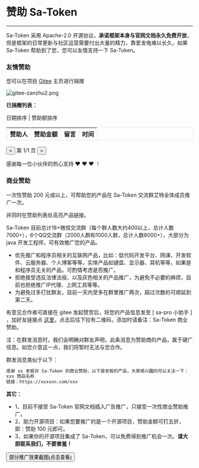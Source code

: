# 赞助 Sa-Token

--- 

Sa-Token 采用 Apache-2.0 开源协议，**承诺框架本身与官网文档永久免费开放**，
但是框架的日常更新与社区运营需要付出大量的精力，靠爱发电难以长久，如果 Sa-Token 帮助到了您，您可以友情支持一下 Sa-Token。


### 友情赞助

您可以在项目 [Gitee](https://gitee.com/dromara/sa-token) 主页进行捐赠

![gitee-zanzhu2.png](https://oss.dev33.cn/sa-token/doc/gitee-zanzhu2.png)



**已捐赠列表：**

<div class="zanzhu-box">
<div class="zanzhu-sort-box">
	<span class="zanzhu-sort-btn zz-sort-native" sort-value="1">日期排序</span>
	<span> | </span>
	<span class="zanzhu-sort-btn" sort-value="2">赞助额排序</span>
</div>
<table class="zanzhu-table" cellspacing="0" border="1" bordercolor="e9e9e9">
	<thead>
		<tr>
			<th>赞助人</th>
			<th>赞助金额</th>
			<th>留言</th>
			<th>时间</th>
		</tr>
	</thead>
	<tbody>
	</tbody>
</table>
<!-- 一些按钮 -->
<div class="zz-btn-box">
	<button onclick="prevPageRDT()"> < </button>
	<span class="zz-pageInfo">第 1/1 页</span>
	<button onclick="nextPageRDT()"> > </button>
</div>
</div>

感谢每一位小伙伴的热心支持 ❤️ ❤️ ❤️ ！



### 商业赞助

一次性赞助 200 元或以上，可帮助您的产品在 Sa-Token 交流群艾特全体成员推广一次。

并同时在赞助列表处高亮产品链接。

Sa-Token 目前总计18+微信交流群（每个群人数大约400以上，总计人数7000+），6个QQ交流群（2000人群和1000人群，总计人数8000+），大部分为 java 开发工程师，可有效推广您的产品。

- 优先推广和程序员相关的互联网产品，比如：低代码开发平台、网课、开发软件、云服务器、个人博客等等，实体产品如键盘、显示器、耳机等等，如果是和程序员无关的产品，可酌情考虑是否推广。
- 拒绝接受违反法律法规、以及灰色相关的产品推广，为避免不必要的麻烦，目前也拒绝推广IP代理、上网工具等等。
- 为避免过多打扰群友，目前一天内至多在群里推广两次，超过次数的可顺延到第二天。

有意见合作者可直接在 gitee 发起赞赏后，将您的产品信息发至 [ sa-pro 小助手 ] ，加好友链接点 [这里](http://sa-pro.dev33.cn/)，点击后往下拉有二维码，添加时请备注：Sa-Token 商业赞助。

注：在群发消息时，我们会明确对群友声明，此条消息为赞助商的产品，属于硬广信息。如您介意这一点，我们将暂时无法与您合作。

群发消息类似于以下：
``` txt
感谢 xx 老板对 Sa-Token 的商业赞助，以下是老板的产品，大家感兴趣的可以关注一下：
xxx 商品名称
链接：https://xxxxxn.com/xxx 
```

**其它：**
- 1、目前不接受 Sa-Token 官网文档插入广告推广，只接受一次性商业赞助推广。
- 2、助力开源项目：如果您要推广的是一个开源项目，赞助金额可打五折，即：赞助 100 元即可。
- 3、如果你的开源项目集成了 Sa-Token，可以免费得到推广机会一次。**请大胆联系我们，不要害羞！**

<button class="syzz-show-btn" onclick="showSyzz()">部分推广效果截图(点击查看)</button>